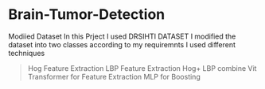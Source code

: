 # Brain-Tumor-Detection
Modiied Dataset 
In this Prject I used DRSIHTI DATASET 
I modified the dataset into two classes according to my requiremnts
I used different techniques
> Hog Feature Extraction
> LBP Feature Extraction
> Hog+ LBP combine
> Vit Transformer for Feature Extraction
> MLP for Boosting

